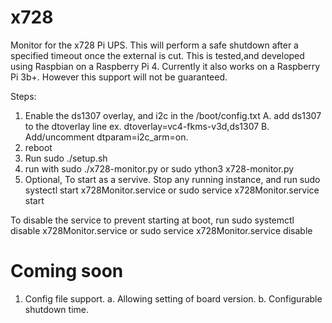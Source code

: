 # x728
Monitor for the x728 Pi UPS.
This will perform a safe shutdown after a specified timeout once the external is cut.
This is tested,and developed using Raspbian on a Raspberry Pi 4.
Currently it also works on a Raspberry Pi 3b+.  However this support will not be guaranteed.

Steps:
1.  Enable the ds1307 overlay, and i2c in the /boot/config.txt
  A. add ds1307 to the dtoverlay line
    ex. dtoverlay=vc4-fkms-v3d,ds1307
  B. Add/uncomment dtparam=i2c_arm=on.
2. reboot
3. Run sudo ./setup.sh
4. run with sudo ./x728-monitor.py or sudo ython3 x728-monitor.py
5. Optional,  To start as a servive.  Stop any running instance, and run
  sudo systectl start x728Monitor.service
  or
  sudo service x728Monitor.service start

To disable the service to prevent starting at boot, run
  sudo systemctl disable x728Monitor.service
  or
  sudo service x728Monitor.service disable


# Coming soon
1. Config file support.
  a. Allowing setting of board version.
  b. Configurable shutdown time.
